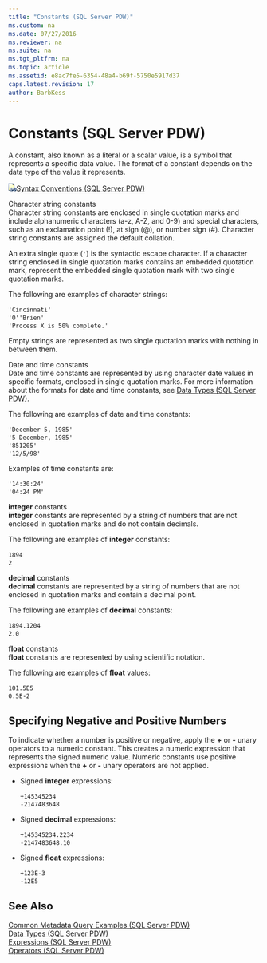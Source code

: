 ```yaml
---
title: "Constants (SQL Server PDW)"
ms.custom: na
ms.date: 07/27/2016
ms.reviewer: na
ms.suite: na
ms.tgt_pltfrm: na
ms.topic: article
ms.assetid: e8ac7fe5-6354-48a4-b69f-5750e5917d37
caps.latest.revision: 17
author: BarbKess
---
```

# Constants (SQL Server PDW)
A constant, also known as a literal or a scalar value, is a symbol that represents a specific data value. The format of a constant depends on the data type of the value it represents.  
  
![Topic link icon](../sqlpdw/media/Topic_Link.gif "Topic_Link")[Syntax Conventions &#40;SQL Server PDW&#41;](../sqlpdw/syntax-conventions-sql-server-pdw.md)  
  
Character string constants  
Character string constants are enclosed in single quotation marks and include alphanumeric characters (a-z, A-Z, and 0-9) and special characters, such as an exclamation point (!), at sign (@), or number sign (#). Character string constants are assigned the default collation.  
  
An extra single quote (`'`) is the syntactic escape character. If a character string enclosed in single quotation marks contains an embedded quotation mark, represent the embedded single quotation mark with two single quotation marks.  
  
The following are examples of character strings:  
  
```  
'Cincinnati'  
'O''Brien'  
'Process X is 50% complete.'  
```  
  
Empty strings are represented as two single quotation marks with nothing in between them.  
  
Date and time constants  
Date and time constants are represented by using character date values in specific formats, enclosed in single quotation marks. For more information about the formats for date and time constants, see [Data Types &#40;SQL Server PDW&#41;](../sqlpdw/data-types-sql-server-pdw.md).  
  
The following are examples of date and time constants:  
  
```  
'December 5, 1985'  
'5 December, 1985'  
'851205'  
'12/5/98'  
```  
  
Examples of time constants are:  
  
```  
'14:30:24'  
'04:24 PM'  
```  
  
**integer** constants  
**integer** constants are represented by a string of numbers that are not enclosed in quotation marks and do not contain decimals.  
  
The following are examples of **integer** constants:  
  
```  
1894  
2  
```  
  
**decimal** constants  
**decimal** constants are represented by a string of numbers that are not enclosed in quotation marks and contain a decimal point.  
  
The following are examples of **decimal** constants:  
  
```  
1894.1204  
2.0  
```  
  
**float** constants  
**float** constants are represented by using scientific notation.  
  
The following are examples of **float** values:  
  
```  
101.5E5  
0.5E-2  
```  
  
## Specifying Negative and Positive Numbers  
To indicate whether a number is positive or negative, apply the **+** or **-** unary operators to a numeric constant. This creates a numeric expression that represents the signed numeric value. Numeric constants use positive expressions when the **+** or **-** unary operators are not applied.  
  
-   Signed **integer** expressions:  
  
    ```  
    +145345234  
    -2147483648  
    ```  
  
-   Signed **decimal** expressions:  
  
    ```  
    +145345234.2234  
    -2147483648.10  
    ```  
  
-   Signed **float** expressions:  
  
    ```  
    +123E-3  
    -12E5  
    ```  
  
## See Also  
[Common Metadata Query Examples &#40;SQL Server PDW&#41;](../sqlpdw/common-metadata-query-examples-sql-server-pdw.md)  
[Data Types &#40;SQL Server PDW&#41;](../sqlpdw/data-types-sql-server-pdw.md)  
[Expressions &#40;SQL Server PDW&#41;](../sqlpdw/expressions-sql-server-pdw.md)  
[Operators &#40;SQL Server PDW&#41;](../sqlpdw/operators-sql-server-pdw.md)  
  
